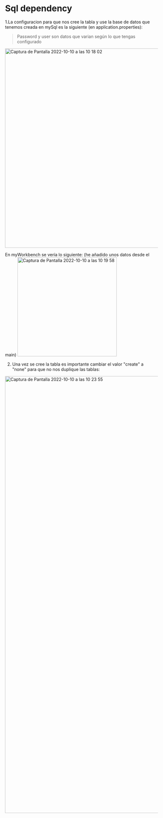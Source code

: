 # Sql dependency

1.La configuracion para que nos cree la tabla y use la base de datos que tenemos creada en mySql es la siguiente (en application.properties):

> Password y user son datos que varian según lo que tengas configurado

<img width="657" alt="Captura de Pantalla 2022-10-10 a las 10 18 02" src="https://user-images.githubusercontent.com/107991714/194824562-09fe5233-1b9f-4994-92aa-9cee707bbe8a.png">

En myWorkbench se vería lo siguiente:
(he añadido unos datos desde el main)
<img width="327" alt="Captura de Pantalla 2022-10-10 a las 10 19 58" src="https://user-images.githubusercontent.com/107991714/194824586-499b4915-b078-4c3a-bf9a-fa3e21e85645.png">

2. Una vez se cree la tabla es importante cambiar el valor "create" a "none" para que no nos duplique las tablas:

<img width="1440" alt="Captura de Pantalla 2022-10-10 a las 10 23 55" src="https://user-images.githubusercontent.com/107991714/194825141-763891c4-adf6-4bab-85bc-81672fa8bfe3.png">

